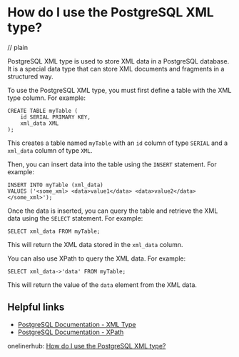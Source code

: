 # How do I use the PostgreSQL XML type?
// plain

PostgreSQL XML type is used to store XML data in a PostgreSQL database. It is a special data type that can store XML documents and fragments in a structured way.

To use the PostgreSQL XML type, you must first define a table with the XML type column. For example:

```
CREATE TABLE myTable (
    id SERIAL PRIMARY KEY,
    xml_data XML
);
```

This creates a table named `myTable` with an `id` column of type `SERIAL` and a `xml_data` column of type `XML`.

Then, you can insert data into the table using the `INSERT` statement. For example:

```
INSERT INTO myTable (xml_data)
VALUES ('<some_xml> <data>value1</data> <data>value2</data> </some_xml>');
```

Once the data is inserted, you can query the table and retrieve the XML data using the `SELECT` statement. For example:

```
SELECT xml_data FROM myTable;
```

This will return the XML data stored in the `xml_data` column.

You can also use XPath to query the XML data. For example:

```
SELECT xml_data->'data' FROM myTable;
```

This will return the value of the `data` element from the XML data.

## Helpful links
- [PostgreSQL Documentation - XML Type](https://www.postgresql.org/docs/9.4/datatype-xml.html)
- [PostgreSQL Documentation - XPath](https://www.postgresql.org/docs/9.4/xpath.html)

onelinerhub: [How do I use the PostgreSQL XML type?](https://onelinerhub.com/postgresql/how-do-i-use-the-postgresql-xml-type)